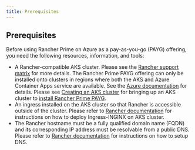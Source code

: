 ```yaml
---
title: Prerequisites
---
```


## Prerequisites

Before using Rancher Prime on Azure as a pay-as-you-go (PAYG) offering, you need the following resources, information, and tools:

- A Rancher-compatible AKS cluster. Please see the [Rancher support matrix](https://www.suse.com/suse-rancher/support-matrix/all-supported-versions/) for more details. The Rancher Prime PAYG offering can only be installed onto clusters in regions where both the AKS and Azure Container Apps service are available. See the [Azure documentation](https://azure.microsoft.com/en-us/explore/global-infrastructure/products-by-region/?products=container-apps,kubernetes-service&regions=all) for details. Please see [Creating an AKS cluster](https://ranchermanager.docs.rancher.com/getting-started/installation-and-upgrade/install-upgrade-on-a-kubernetes-cluster/rancher-on-aks#3-create-the-aks-cluster) for bringing up an AKS cluster to [install Rancher Prime PAYG](installing-rancher-prime.md).
- An ingress installed on the AKS cluster so that Rancher is accessible outside of the cluster. Please refer to [Rancher documentation](https://ranchermanager.docs.rancher.com/getting-started/installation-and-upgrade/install-upgrade-on-a-kubernetes-cluster/rancher-on-aks#5-install-an-ingress) for instructions on how to deploy Ingress-INGINX on AKS cluster.
- The Rancher hostname must be a fully qualified domain name (FQDN) and its corresponding IP address must be resolvable from a public DNS. Please refer to [Rancher documentation](https://ranchermanager.docs.rancher.com/getting-started/installation-and-upgrade/install-upgrade-on-a-kubernetes-cluster/rancher-on-aks#7-set-up-dns) for instructions on how to setup DNS.
